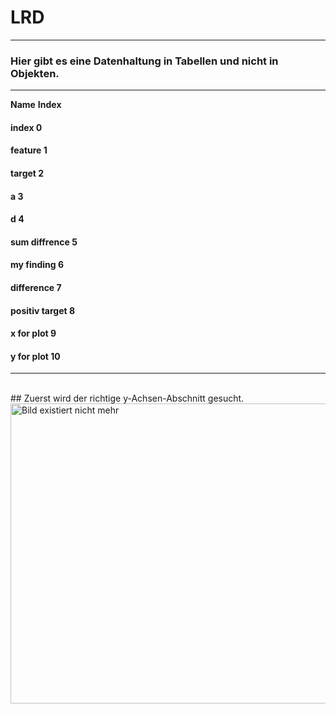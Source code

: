 # LRD
-------------------------
### Hier gibt es eine Datenhaltung in Tabellen und nicht in Objekten.
-------------------------
**Name**       **Index**
#### index             0
#### feature           1
#### target            2
#### a                 3
#### d                 4
#### sum diffrence     5
#### my finding        6
#### difference        7
#### positiv target    8
#### x for plot        9
#### y for plot        10
----------

<br>
## Zuerst wird der richtige y-Achsen-Abschnitt gesucht.
<img src="pic.jpg" alt="Bild existiert nicht mehr" width="640" height="480"> 
